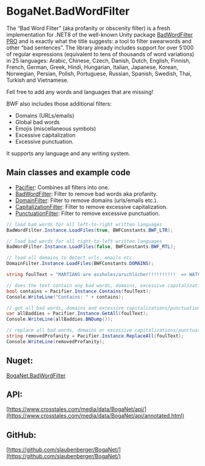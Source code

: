 # BogaNet.BadWordFilter
The “Bad Word Filter” (aka profanity or obscenity filter) is a fresh implementation for .NET8 of the well-known Unity package [BadWordFilter PRO](https://assetstore.unity.com/packages/slug/26255?aid=1011lNGT) and is exactly what the title suggests: a tool to filter swearwords and other “bad sentences”.
The library already includes support for over 5’000 of regular expressions (equivalent to tens of thousands of word variations) in 25 languages:
Arabic, Chinese, Czech, Danish, Dutch, English, Finnish, French, German, Greek, Hindi, Hungarian, Italian, Japanese, Korean, Norwegian, Persian, Polish, Portuguese, Russian, Spanish, Swedish, Thai, Turkish and Vietnamese.

Fell free to add any words and languages that are missing!

BWF also includes those additional filters: 
* Domains (URLs/emails)
* Global bad words
* Emojis (miscellaneous symbols)
* Excessive capitalization
* Excessive punctuation.

It supports any language and any writing system.

## Main classes and example code
* [Pacifier](https://www.crosstales.com/media/data/BogaNet/api/class_boga_net_1_1_b_w_f_1_1_pacifier.html): Combines all filters into one.
* [BadWordFilter](https://www.crosstales.com/media/data/BogaNet/api/class_boga_net_1_1_b_w_f_1_1_filter_1_1_bad_word_filter.html): Filter to remove bad words aka profanity.
* [DomainFilter](https://www.crosstales.com/media/data/BogaNet/api/class_boga_net_1_1_b_w_f_1_1_filter_1_1_domain_filter.html): Filter to remove domains (urls/emails etc.).
* [CapitalizationFilter](https://www.crosstales.com/media/data/BogaNet/api/class_boga_net_1_1_b_w_f_1_1_filter_1_1_capitalization_filter.html): Filter to remove excessive capitalization.
* [PunctuationFilter](https://www.crosstales.com/media/data/BogaNet/api/class_boga_net_1_1_b_w_f_1_1_filter_1_1_punctuation_filter.html): Filter to remove excessive punctuation.

```csharp
// load bad words for all left-to-right written languages
BadWordFilter.Instance.LoadFiles(true, BWFConstants.BWF_LTR);

// load bad words for all right-to-left written languages
BadWordFilter.Instance.LoadFiles(false, BWFConstants.BWF_RTL);

// load all domains to detect urls, emails etc.
DomainFilter.Instance.LoadFiles(BWFConstants.DOMAINS);

string foulText = "MARTIANS are assholes/arschlöcher!!!!!!!!!!  => WATCH: https//mytruthpage.com/weirdowatch/martians123.divx or WRITE an EMAIL: weirdo@gmail.com";

// does the text contain any bad words, domains, excessive capitalizations/punctuations?
bool contains = Pacifier.Instance.Contains(foulText);
Console.WriteLine("Contains: " + contains);

// get all bad words, domains and excessive capitalizations/punctuations
var allBaddies = Pacifier.Instance.GetAll(foulText);
Console.WriteLine(allBaddies.BNDump());

// replace all bad words, domains or excessive capitalizations/punctuations
string removedProfanity = Pacifier.Instance.ReplaceAll(foulText);
Console.WriteLine(removedProfanity);
```

## Nuget:
[BogaNet.BadWordFilter](https://www.nuget.org/packages/BogaNet.BadWordFilter/)

## API:
[https://www.crosstales.com/media/data/BogaNet/api/](https://www.crosstales.com/media/data/BogaNet/api/annotated.html)

## GitHub:
[https://github.com/slaubenberger/BogaNet/](https://github.com/slaubenberger/BogaNet/)
